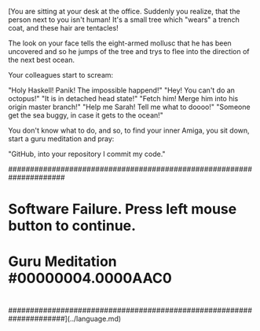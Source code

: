 ﻿[You are sitting at your desk at the office. Suddenly you realize, that the person next to you isn't human!
It's a small tree which "wears" a trench coat, and these hair are tentacles!

The look on your face tells the eight-armed mollusc that he has been uncovered and so he jumps of the tree
and trys to flee into the direction of the next best ocean.


Your colleagues start to scream:

"Holy Haskell! Panik! The impossible happend!"
"Hey! You can't do an octopus!"
"It is in detached head state!"
"Fetch him! Merge him into his origin master branch!"
"Help me Sarah! Tell me what to doooo!"
"Someone get the sea buggy, in case it gets to the ocean!"


You don't know what to do, and so, to find your inner
Amiga, you sit down, start a guru meditation and pray:

"GitHub, into your repository I commit my code."

#####################################################################
#                                                                   #
#     Software Failure.   Press left mouse button to continue.      #
#                Guru Meditation  #00000004.0000AAC0                #
#                                                                   #
#####################################################################](../language.md)